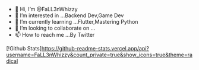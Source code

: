 - 👋 Hi, I’m @FaLL3nWhizzy
- 👀 I’m interested in ...Backend Dev,Game Dev
- 🌱 I’m currently learning ...Flutter,Mastering Python
- 💞️ I’m looking to collaborate on ...
- 📫 How to reach me ...By Twitter

<!---
FaLL3nWhizzy/FaLL3nWhizzy is a ✨ special ✨ repository because its `README.md` (this file) appears on your GitHub profile.
You can click the Preview link to take a look at your changes.
--->


[!Github Stats]https://github-readme-stats.vercel.app/api?username=FaLL3nWhizzy&count_private=true&show_icons=true&theme=radical
